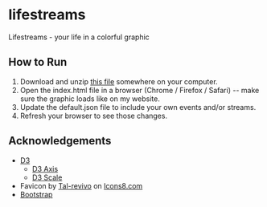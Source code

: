 # lifestreams

Lifestreams - your life in a colorful graphic

## How to Run

1. Download and unzip [this file](https://github.com/curtisgibby/lifestreams.git) somewhere on your computer.
2. Open the index.html file in a browser (Chrome / Firefox / Safari) -- make sure the graphic loads like on my website.
3. Update the default.json file to include your own events and/or streams.
4. Refresh your browser to see those changes.

## Acknowledgements

- [D3](https://github.com/d3/d3)
  - [D3 Axis](https://github.com/d3/d3-axis)
  - [D3 Scale](https://github.com/d3/d3-scale)
- Favicon by [Tal-revivo](https://icons8.com/icons/authors/XBiXZyIFty85/tal-revivo) on [Icons8.com](https://icons8.com/icon/aGtr5T4G81gd/top-thumbnail-grid-along-with-horizontal-bars)
- [Bootstrap](https://github.com/twbs/bootstrap/)
